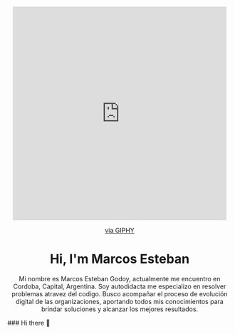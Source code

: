   
  <div id="header" align="center">
          <iframe src="https://giphy.com/embed/H7CKd1GO6oiZQo7L5d" width="480" height="480" frameBorder="0" class="giphy-embed" allowFullScreen></iframe><p><a href="https://giphy.com/gifs/computer-photoshop-adobe-H7CKd1GO6oiZQo7L5d">via GIPHY</a></p>
  <h1 align="center">Hi, I'm Marcos Esteban</h1>
         <p align ="center">
                Mi nombre es Marcos Esteban Godoy, actualmente me encuentro en Cordoba, Capital, Argentina.
                Soy autodidacta me especializo en resolver problemas atravez del codigo.
                Busco acompañar el proceso de evolución digital de las organizaciones, aportando todos mis conocimientos para brindar soluciones y alcanzar los mejores resultados.</p>

</div>
### Hi there 👋

<!--
**MarcosGodoydevelopped/MarcosGodoydevelopped** is a ✨ _special_ ✨ repository because its `README.md` (this file) appears on your GitHub profile.

Here are some ideas to get you started:

- 🔭 I’m currently working on ...
- 🌱 I’m currently learning ...
- 👯 I’m looking to collaborate on ...
- 🤔 I’m looking for help with ...
- 💬 Ask me about ...
- 📫 How to reach me: ...
- 😄 Pronouns: ...
- ⚡ Fun fact: ...
-->
